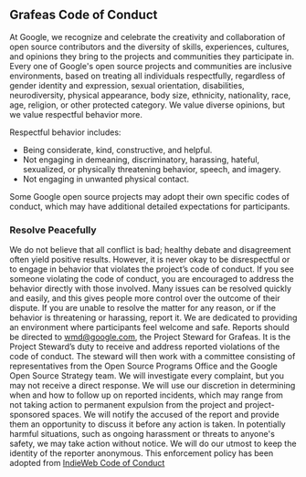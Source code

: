 ## Grafeas Code of Conduct

At Google, we recognize and celebrate the creativity and collaboration of open source contributors and the diversity of skills, experiences, cultures, and opinions they bring to the projects and communities they participate in.
Every one of Google's open source projects and communities are inclusive environments, based on treating all individuals respectfully, regardless of gender identity and expression, sexual orientation, disabilities, neurodiversity, physical appearance, body size, ethnicity, nationality, race, age, religion, or other protected category.
We value diverse opinions, but we value respectful behavior more.

Respectful behavior includes:
* Being considerate, kind, constructive, and helpful.
* Not engaging in demeaning, discriminatory, harassing, hateful, sexualized, or physically threatening behavior, speech, and imagery.
* Not engaging in unwanted physical contact.

Some Google open source projects may adopt their own specific codes of conduct, which may have additional detailed expectations for participants.

### Resolve Peacefully

We do not believe that all conflict is bad; healthy debate and disagreement often yield positive results.  However, it is never okay to be disrespectful or to engage in behavior that violates the project’s code of conduct.
If you see someone violating the code of conduct, you are encouraged to address the behavior directly with those involved.  Many issues can be resolved quickly and easily, and this gives people more control over the outcome of their dispute.  If you are unable to resolve the matter for any reason, or if the behavior is threatening or harassing, report it.  We are dedicated to providing an environment where participants feel welcome and safe.
Reports should be directed to wmd@google.com, the Project Steward for Grafeas.  It is the Project Steward’s duty to receive and address reported violations of the code of conduct. The steward will then work with a committee consisting of representatives from the Open Source Programs Office and the Google Open Source Strategy team. 
We will investigate every complaint, but you may not receive a direct response.  We will use our discretion in determining when and how to follow up on reported incidents, which may range from not taking action to permanent expulsion from the project and project-sponsored spaces.  We will notify the accused of the report and provide them an opportunity to discuss it before any action is taken. In potentially harmful situations, such as ongoing harassment or threats to anyone's safety, we may take action without notice.  We will do our utmost to keep the identity of the reporter anonymous. 
This enforcement policy has been adopted from  [IndieWeb Code of Conduct](https://indieweb.org/code-of-conduct)


